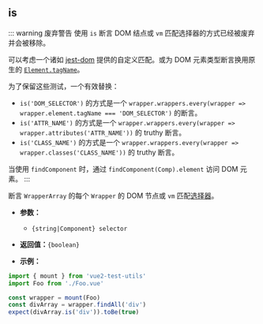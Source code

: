 ## is

::: warning 废弃警告
使用 `is` 断言 DOM 结点或 `vm` 匹配选择器的方式已经被废弃并会被移除。

可以考虑一个诸如 [jest-dom](https://github.com/testing-library/jest-dom#custom-matchers) 提供的自定义匹配。或为 DOM 元素类型断言换用原生的 [`Element.tagName`](https://developer.mozilla.org/en-US/docs/Web/API/Element/tagName)。

为了保留这些测试，一个有效替换：

- `is('DOM_SELECTOR')` 的方式是一个 `wrapper.wrappers.every(wrapper => wrapper.element.tagName === 'DOM_SELECTOR')` 的断言。
- `is('ATTR_NAME')` 的方式是一个 `wrapper.wrappers.every(wrapper => wrapper.attributes('ATTR_NAME'))` 的 truthy 断言。
- `is('CLASS_NAME')` 的方式是一个 `wrapper.wrappers.every(wrapper => wrapper.classes('CLASS_NAME'))` 的 truthy 断言。

当使用 `findComponent` 时，通过 `findComponent(Comp).element` 访问 DOM 元素。
:::

断言 `WrapperArray` 的每个 `Wrapper` 的 DOM 节点或 `vm` 匹配[选择器](../selectors.md)。

- **参数：**

  - `{string|Component} selector`

- **返回值：**`{boolean}`

- **示例：**

```js
import { mount } from 'vue2-test-utils'
import Foo from './Foo.vue'

const wrapper = mount(Foo)
const divArray = wrapper.findAll('div')
expect(divArray.is('div')).toBe(true)
```
